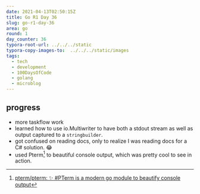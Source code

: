 ```yaml
---
date: 2021-04-13T02:50:15Z
title: Go R1 Day 36
slug: go-r1-day-36
area: go
round: 1
day_counter: 36
typora-root-url: ../../../static
typora-copy-images-to:  ../../../static/images
tags:
  - tech
  - development
  - 100DaysOfCode
  - golang
  - microblog
---
```


## progress

- more taskflow work
- learned how to use io.Multiwriter to have both a stdout stream as well as output captured to a `stringbuilder`.
- got confused on reading docs, only to realize I was reading docs for a C# solution. 😂
- used Pterm[^pterm] to beautiful console output, which was pretty cool to see in action.

[^pterm]: [pterm/pterm: ✨ #PTerm is a modern go module to beautify console output](https://bit.ly/3da2Z5U)
